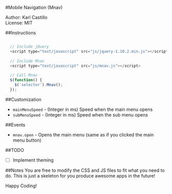 #Mobile Navigation (Mnav)

Author: Karl Castillo<br/>
License: MIT

##Instructions
```javascript

  // Include jQuery
  <script type="text/javascript" src="js/jquery-1.10.2.min.js"></script>
  
  // Include Mnav
  <script type="text/javascript" src="js/mnav.js"></script>
  
  // Call Mnav
  $(function() {
    $('selector').Mnav();
  });

```

##Customization
- `mainMenuSpeed` - (Integer in ms) Speed when the main menu opens
- `subMenuSpeed` - (Integer in ms) Speed when the sub menu opens

##Events
- `mnav.open` - Opens the main menu (same as if you clicked the main menu button)

##TODO
- [ ] Implement theming

##Notes
You are free to modify the CSS and JS files to fit what you need to do. This is just a skeleton for you produce awesome apps in the future!

Happy Coding!
